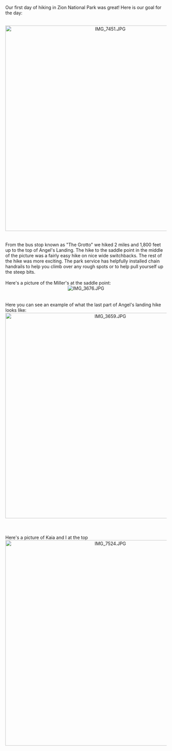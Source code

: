 <!--
.. title: Angel's Landing
.. date: 2009/05/27
.. slug: angel-s-landing
.. tags: Travel
.. link: 
.. description: 
-->


Our first day of hiking in Zion National Park was great!  Here is our goal for the day:<br /><br /><div style="text-align:center;"><img src="http://lh5.ggpht.com/_wISL1SSAaEA/Sh0_SUYqOWI/AAAAAAAAADY/xZAwhhwEFYw/IMG_7451.JPG?imgmax=800" alt="IMG_7451.JPG" border="0" width="640" /></div><br /><br />From the bus stop known as "The Grotto" we hiked 2 miles and 1,800 feet up to the top of Angel's Landing.  The hike to the saddle point in the middle of the picture was a fairly easy hike on nice wide switchbacks.  The rest of the hike was more exciting.  The park service has helpfully installed chain handrails to help you climb over any rough spots or to help pull yourself up the steep bits.<br /><br />Here's a picture of the Miller's at the saddle point:<br /><div style="text-align:center;"><img src="http://lh6.ggpht.com/_wISL1SSAaEA/Sh1JNmyyiJI/AAAAAAAAADk/tsnLyJuUZy4/IMG_3676.JPG?imgmax=800" alt="IMG_3676.JPG" border="0"   /></div><br /><br />Here you can see an example of what the last part of Angel's landing hike looks like:<br /><div style="text-align:center;"><img src="http://lh6.ggpht.com/_wISL1SSAaEA/Sh3yGzDxq1I/AAAAAAAAADo/rcCRU6aeYEU/IMG_3659.JPG?imgmax=800" alt="IMG_3659.JPG" border="0" width="640" /></div><br /><br /><br />Here's a picture of Kaia and I at the top<br /><div style="text-align:center;"><img src="http://lh6.ggpht.com/_wISL1SSAaEA/Sh1BnPIE8jI/AAAAAAAAADc/Q8-fhlfPDYs/IMG_7524.JPG?imgmax=800" alt="IMG_7524.JPG" border="0" width="640"  /></div><div class="blogger-post-footer"><img width='1' height='1' src='https://blogger.googleusercontent.com/tracker/2759017781463016019-5888776664201501109?l=blog.bonelakesoftware.com' alt='' /></div>
